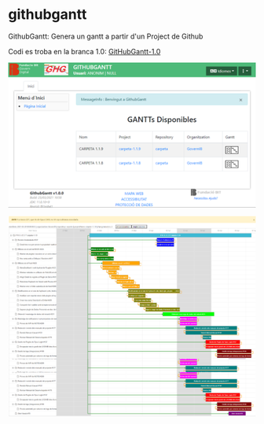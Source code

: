 # githubgantt
GithubGantt: Genera un gantt a partir d'un Project de Github

Codi es troba en la branca 1.0: [GitHubGantt-1.0](./tree/githubgantt-1.0)

![GitHubGANTT LIST](/githubgant_list.png)


![GitHubGANTT GANTT](/githubgant_gantt.png)

